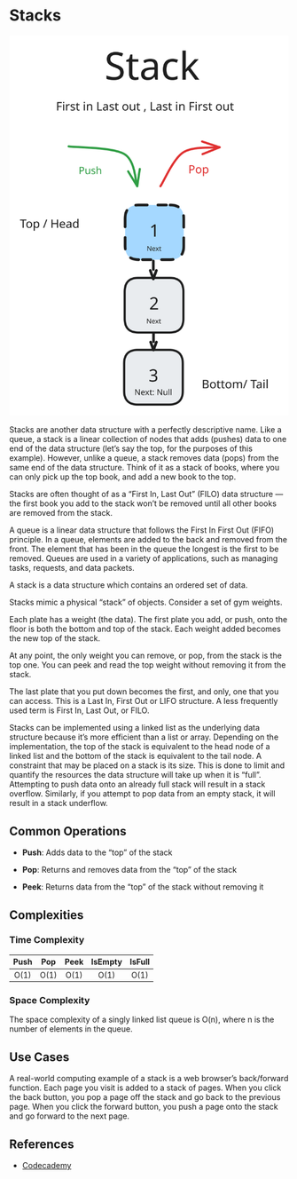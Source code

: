 # Stacks

![Stack Data Structure](Stack_v2.svg)

Stacks are another data structure with a perfectly descriptive name. Like a queue, a stack is a linear collection of nodes that adds (pushes) data to one end of the data structure (let’s say the top, for the purposes of this example). However, unlike a queue, a stack removes data (pops) from the same end of the data structure. Think of it as a stack of books, where you can only pick up the top book, and add a new book to the top.

Stacks are often thought of as a “First In, Last Out” (FILO) data structure — the first book you add to the stack won’t be removed until all other books are removed from the stack.

A queue is a linear data structure that follows the First In First Out (FIFO) principle. In a queue, elements are added to the back and removed from the front. The element that has been in the queue the longest is the first to be removed. Queues are used in a variety of applications, such as managing tasks, requests, and data packets.

A stack is a data structure which contains an ordered set of data.

Stacks mimic a physical “stack” of objects. Consider a set of gym weights.

Each plate has a weight (the data). The first plate you add, or push, onto the floor is both the bottom and top of the stack. Each weight added becomes the new top of the stack.

At any point, the only weight you can remove, or pop, from the stack is the top one. You can peek and read the top weight without removing it from the stack.

The last plate that you put down becomes the first, and only, one that you can access. This is a Last In, First Out or LIFO structure. A less frequently used term is First In, Last Out, or FILO.

Stacks can be implemented using a linked list as the underlying data structure because it’s more efficient than a list or array. Depending on the implementation, the top of the stack is equivalent to the head node of a linked list and the bottom of the stack is equivalent to the tail node. A constraint that may be placed on a stack is its size. This is done to limit and quantify the resources the data structure will take up when it is “full”. Attempting to push data onto an already full stack will result in a stack overflow. Similarly, if you attempt to pop data from an empty stack, it will result in a stack underflow.

## Common Operations

- **Push**: Adds data to the “top” of the stack

- **Pop**: Returns and removes data from the “top” of the stack

- **Peek**: Returns data from the “top” of the stack without removing it

## Complexities

### Time Complexity

| Push | Pop  | Peek | IsEmpty | IsFull |
| :--: | :--: | :--: | :-----: | :----: |
| O(1) | O(1) | O(1) |  O(1)   |  O(1)  |

### Space Complexity

The space complexity of a singly linked list queue is O(n), where n is the number of elements in the queue.

## Use Cases

A real-world computing example of a stack is a web browser’s back/forward function. Each page you visit is added to a stack of pages. When you click the back button, you pop a page off the stack and go back to the previous page. When you click the forward button, you push a page onto the stack and go forward to the next page.

## References

- [Codecademy](https://www.codecademy.com)
